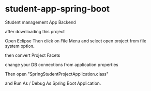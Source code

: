 # student-app-spring-boot
Student management App Backend

after downloading this project

Open Eclipse
Then click on File Menu and select open project from file system option.

then convert Project Facets

change your DB connections from application.properties  

Then open "SpringStudentProjectApplication.class"

and Run As / Debug As Spring Boot Application.


